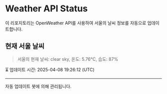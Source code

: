 
# Weather API Status

이 리포지토리는 OpenWeather API를 사용하여 서울의 날씨 정보를 자동으로 업데이트합니다.

## 현재 서울 날씨
> 서울의 현재 날씨: clear sky, 온도: 5.76°C, 습도: 87%

⏳ 업데이트 시간: 2025-04-08 19:26:12 (UTC)

---
자동 업데이트 봇에 의해 관리됩니다.
